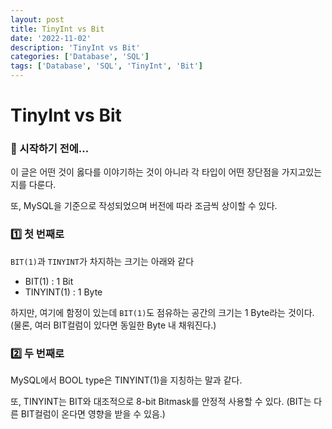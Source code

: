 ```yaml
---
layout: post
title: TinyInt vs Bit
date: '2022-11-02'
description: 'TinyInt vs Bit'
categories: ['Database', 'SQL']
tags: ['Database', 'SQL', 'TinyInt', 'Bit']
---
```

# TinyInt vs Bit

### 🎊 시작하기 전에...

이 글은 어떤 것이 옳다를 이야기하는 것이 아니라 각 타입이 어떤 장단점을 가지고있는지를 다룬다.

또, MySQL을 기준으로 작성되었으며 버전에 따라 조금씩 상이할 수 있다.

### 1️⃣ 첫 번째로

`BIT(1)`과 `TINYINT`가 차지하는 크기는 아래와 같다

- BIT(1) : 1 Bit
- TINYINT(1) : 1 Byte

하지만, 여기에 함정이 있는데 `BIT(1)`도 점유하는 공간의 크기는 1 Byte라는 것이다. (물론, 여러 BIT컬럼이 있다면 동일한 Byte 내 채워진다.)

### 2️⃣ 두 번째로

MySQL에서 BOOL type은 TINYINT(1)을 지칭하는 말과 같다.

또, TINYINT는 BIT와 대조적으로 8-bit Bitmask를 안정적 사용할 수 있다. (BIT는 다른 BIT컬럼이 온다면 영향을 받을 수 있음.)